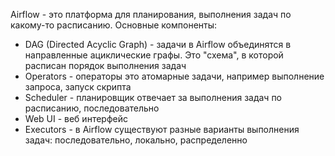 Airflow - это платформа для планирования, выполнения задач по какому-то расписанию. Основные компоненты:
- DAG (Directed Acyclic Graph) - задачи в Airflow объединятся в направленные ациклические графы. Это "схема", в которой расписан порядок выполнения задач
- Operators - операторы это атомарные задачи, например выполнение запроса, запуск скрипта
- Scheduler - планировщик отвечает за выполнения задач по расписанию, последовательно
- Web UI - веб интерфейс
- Executors - в Airflow существуют разные варианты выполнения задач: последовательно, локально, распределенно